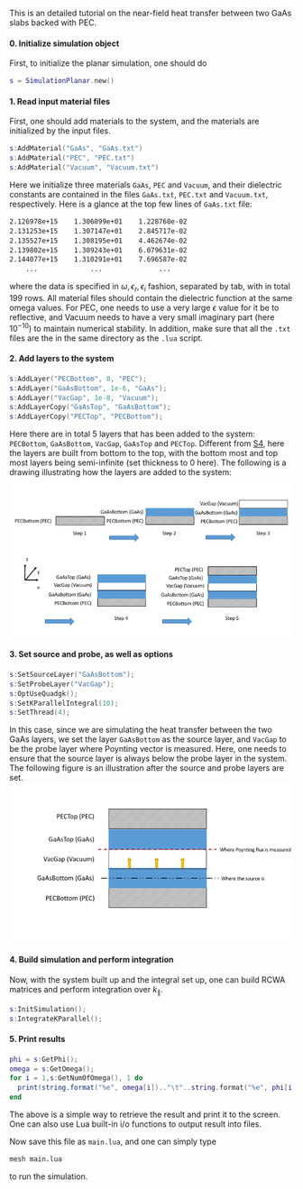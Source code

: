 This is an detailed tutorial on the near-field heat transfer between two GaAs slabs backed with PEC.

#### 0. Initialize simulation object
First, to initialize the planar simulation, one should do
```lua
s = SimulationPlanar.new()
```

#### 1. Read input material files
First, one should add materials to the system, and the materials are initialized by the input files.
```lua
s:AddMaterial("GaAs", "GaAs.txt")
s:AddMaterial("PEC", "PEC.txt")
s:AddMaterial("Vacuum", "Vacuum.txt")
```
Here we initialize three materials `GaAs`, `PEC` and `Vacuum`, and their dielectric constants are contained in the files `GaAs.txt`, `PEC.txt` and `Vacuum.txt`, respectively. Here is a glance at the top few lines of `GaAs.txt` file:
```tex
2.126978e+15	1.306099e+01	1.228760e-02
2.131253e+15	1.307147e+01	2.845717e-02
2.135527e+15	1.308195e+01	4.462674e-02
2.139802e+15	1.309243e+01	6.079631e-02
2.144077e+15	1.310291e+01	7.696587e-02
    ...             ...              ...
```
where the data is specified in $\omega, \epsilon_r, \epsilon_i$ fashion, separated by tab, with in total $199$ rows. All material files should contain the dielectric function at the same omega values. For PEC, one needs to use a very large $\epsilon$ value for it be to reflective, and Vacuum needs to have a very small imaginary part (here $10^{-10}$) to maintain numerical stability. In addition, make sure that all the `.txt`  files are the in the same directory as the `.lua` script.

#### 2. Add layers to the system
```lua
s:AddLayer("PECBottom", 0, "PEC");
s:AddLayer("GaAsBottom", 1e-6, "GaAs");
s:AddLayer("VacGap", 1e-8, "Vacuum");
s:AddLayerCopy("GaAsTop", "GaAsBottom");
s:AddLayerCopy("PECTop", "PECBottom");
```
Here there are in total $5$ layers that has been added to the system: `PECBottom`, `GaAsBottom`, `VacGap`, `GaAsTop` and `PECTop`. Different from [S4](https://web.stanford.edu/group/fan/S4/), here the layers are built from bottom to the top, with the bottom most and top most layers being semi-infinite (set thickness to $0$ here). The following is a drawing illustrating how the layers are added to the system:
![Steps to add layers](layers.png)

#### 3. Set source and probe, as well as options
```lua
s:SetSourceLayer("GaAsBottom");
s:SetProbeLayer("VacGap");
s:OptUseQuadgk();
s:SetKParallelIntegral(10);
s:SetThread(4);
```
In this case, since we are simulating the heat transfer between the two GaAs layers, we set the layer `GaAsBottom` as the source layer, and `VacGap` to be the probe layer where Poynting vector is measured. Here, one needs to ensure that the source layer is always below the probe layer in the system. The following figure is an illustration after the source and probe layers are set.
![Source and probe layers](sourceAndProbe.png)

#### 4. Build simulation and perform integration
Now, with the system built up and the integral set up, one can build RCWA matrices and perform integration over $k_{\parallel}$.
```lua
s:InitSimulation();
s:IntegrateKParallel();
```

#### 5. Print results
```lua
phi = s:GetPhi();
omega = s:GetOmega();
for i = 1,s:GetNumOfOmega(), 1 do
  print(string.format("%e", omega[i]).."\t"..string.format("%e", phi[i]));
end
```
The above is a simple way to retrieve the result and print it to the screen. One can also use Lua built-in i/o functions to output result into files.

Now save this file as `main.lua`, and one can simply type
```bash
mesh main.lua
```
to run the simulation.